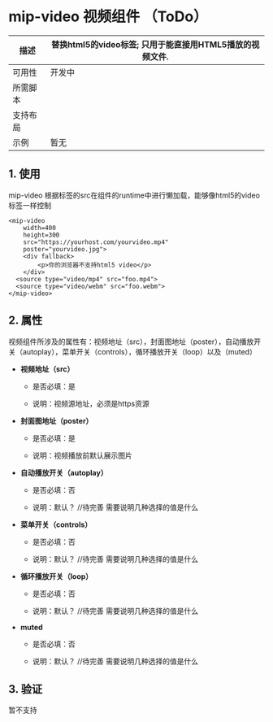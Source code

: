 # mip-video 视频组件 （ToDo）

描述|替换html5的video标签; 只用于能直接用HTML5播放的视频文件.
----|----
可用性|开发中
所需脚本|
支持布局| 
示例|暂无

## 1. 使用

mip-video 根据标签的src在组件的runtime中进行懒加载，能够像html5的video标签一样控制

```
<mip-video 
    width=400 
    height=300 
    src="https://yourhost.com/yourvideo.mp4"
    poster="yourvideo.jpg">
    <div fallback>
        <p>你的浏览器不支持html5 video</p>
    </div>
  <source type="video/mp4" src="foo.mp4">
  <source type="video/webm" src="foo.webm">
</mip-video>
```

## 2. 属性

视频组件所涉及的属性有：视频地址（src），封面图地址（poster），自动播放开关（autoplay），菜单开关（controls），循环播放开关（loop）以及（muted）

- **视频地址（src）**

    - 是否必填：是

    - 说明：视频源地址，必须是https资源

- **封面图地址（poster）**

    - 是否必填：是

    - 说明：视频播放前默认展示图片

- **自动播放开关（autoplay）**

    - 是否必填：否

    - 说明：默认？ //待完善 需要说明几种选择的值是什么

- **菜单开关（controls）**

    - 是否必填：否

    - 说明：默认？ //待完善 需要说明几种选择的值是什么


- **循环播放开关（loop）**

    - 是否必填：否

    - 说明：默认？ //待完善 需要说明几种选择的值是什么

- **muted**

    - 是否必填：否

    - 说明：默认？ //待完善 需要说明几种选择的值是什么

## 3. 验证

暂不支持


